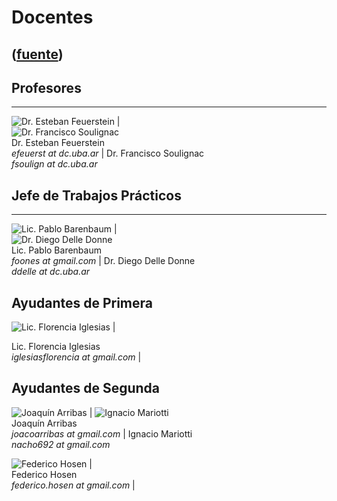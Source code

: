 # Docentes
([fuente](https://campus.exactas.uba.ar/course/view.php?id=990&section=12))
---
## Profesores  
  
---  
  
![Dr. Esteban
Feuerstein](https://campus.exactas.uba.ar/pluginfile.php/79541/course/section/13100/efeuerstein_chica.jpg)
|  
![Dr. Francisco
Soulignac](https://campus.exactas.uba.ar/pluginfile.php/79541/course/section/13100/FranciscoSoulignac.jpg)  
Dr. Esteban Feuerstein  
_efeuerst at dc.uba.ar_ |  Dr. Francisco Soulignac  
 _fsoulign at dc.uba.ar_  
  
  

## Jefe de Trabajos Prácticos  
  
---  
  
![Lic. Pablo
Barenbaum](https://campus.exactas.uba.ar/pluginfile.php/79541/course/section/13100/pablob.png)
|  
![Dr. Diego Delle
Donne](https://campus.exactas.uba.ar/pluginfile.php/79541/course/section/13100/delledonne.png)  
Lic. Pablo Barenbaum  
_foones at gmail.com_ |  Dr. Diego Delle Donne  
 _ddelle at dc.uba.ar_  
  
## Ayudantes de Primera  
  
  
![Lic. Florencia
Iglesias](https://campus.exactas.uba.ar/pluginfile.php/79541/course/section/13100/figlesias.jpg)
|  
  
  
Lic. Florencia Iglesias  
_iglesiasflorencia at gmail.com_ |  
  

## Ayudantes de Segunda  
  
![Joaquín
Arribas](https://campus.exactas.uba.ar/pluginfile.php/79541/course/section/13100/joaquinarribas.jpg)
| ![Ignacio
Mariotti](https://campus.exactas.uba.ar/pluginfile.php/79541/course/section/13100/mister_x.png)  
Joaquín Arribas  
 _joacoarribas at gmail.com_ |  Ignacio Mariotti  
 _nacho692 at gmail.com_  
  
![Federico
Hosen](https://campus.exactas.uba.ar/pluginfile.php/79541/course/section/13100/mister_x.png)
|  
Federico Hosen  
 _federico.hosen at gmail.com_ |


